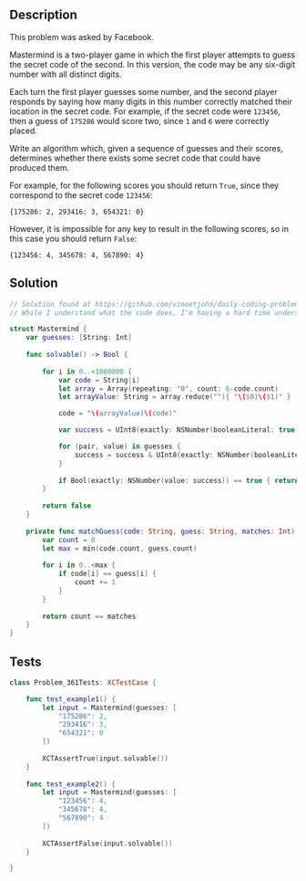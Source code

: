 ## Description

This problem was asked by Facebook.

Mastermind is a two-player game in which the first player attempts to guess the secret code of the second. In this version, the code may be any six-digit number with all distinct digits.

Each turn the first player guesses some number, and the second player responds by saying how many digits in this number correctly matched their location in the secret code. For example, if the secret code were `123456`, then a guess of `175286` would score two, since `1` and `6` were correctly placed.

Write an algorithm which, given a sequence of guesses and their scores, determines whether there exists some secret code that could have produced them.

For example, for the following scores you should return `True`, since they correspond to the secret code `123456`:

`{175286: 2, 293416: 3, 654321: 0}`

However, it is impossible for any key to result in the following scores, so in this case you should return `False`:

`{123456: 4, 345678: 4, 567890: 4}`

## Solution

```swift
// Solution found at https://github.com/vineetjohn/daily-coding-problem/blob/master/solutions/problem_361.py
// While I understand what the code does, I'm having a hard time understand how it works...

struct Mastermind {
    var guesses: [String: Int]
    
    func solvable() -> Bool {
        
        for i in 0..<1000000 {
            var code = String(i)
            let array = Array(repeating: "0", count: 6-code.count)
            let arrayValue: String = array.reduce(""){ "\($0)\($1)" }

            code = "\(arrayValue)\(code)"

            var success = UInt8(exactly: NSNumber(booleanLiteral: true))!

            for (pair, value) in guesses {
                success = success & UInt8(exactly: NSNumber(booleanLiteral: matchGuess(code: code, guess: pair, matches: value)))!
            }
            
            if Bool(exactly: NSNumber(value: success)) == true { return true }
        }
        
        return false
    }
    
    private func matchGuess(code: String, guess: String, matches: Int) -> Bool {
        var count = 0
        let max = min(code.count, guess.count)
        
        for i in 0..<max {
            if code[i] == guess[i] {
                count += 1
            }
        }
        
        return count == matches
    }
}
```

## Tests

```swift
class Problem_361Tests: XCTestCase {

    func test_example1() {
        let input = Mastermind(guesses: [
            "175286": 2,
            "293416": 3,
            "654321": 0
        ])
        
        XCTAssertTrue(input.solvable())
    }
    
    func test_example2() {
        let input = Mastermind(guesses: [
            "123456": 4,
            "345678": 4,
            "567890": 4
        ])
        
        XCTAssertFalse(input.solvable())
    }

}
```